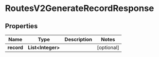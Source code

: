 

# RoutesV2GenerateRecordResponse


## Properties

| Name | Type | Description | Notes |
|------------ | ------------- | ------------- | -------------|
|**record** | **List&lt;Integer&gt;** |  |  [optional] |



